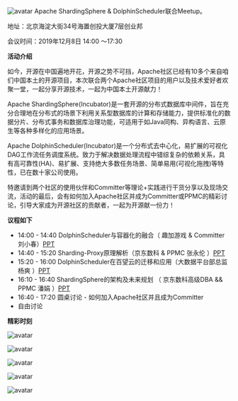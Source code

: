 ![avatar](https://dolphinscheduler.apache.org/img/2019-12-08/941576036700_.pic_hd.jpg)
Apache ShardingSphere & DolphinScheduler联合Meetup。

地址：北京海淀大街34号海置创投大厦7层创业邦

会议时间：2019年12月8日 14:00 ～17:30



**活动介绍**

如今，开源在中国遍地开花，开源之势不可挡，Apache社区已经有10多个来自咱们中国本土的开源项目，本次联合两个Apache社区项目的用户以及技术爱好者欢聚一堂，一起分享开源技术，一起为中国本土开源献力！

Apache ShardingSphere(Incubator)是一套开源的分布式数据库中间件，旨在充分合理地在分布式的场景下利用关系型数据库的计算和存储能力，提供标准化的数据分片、分布式事务和数据库治理功能，可适用于如Java同构、异构语言、云原生等各种多样化的应用场景。

Apache DolphinScheduler(Incubator)是一个分布式去中心化，易扩展的可视化DAG工作流任务调度系统。致力于解决数据处理流程中错综复杂的依赖关系，具有高可靠性(HA)、易扩展、支持绝大多数任务场景、简单易用(可视化拖拽)等特性，已在数十家公司使用。

特邀请到两个社区的使用伙伴和Committer等理论+实践进行干货分享以及现场交流，活动的最后，会有如何加入Apache社区并成为Committer或PPMC的精彩讨论，引导大家成为开源社区的贡献者，一起为开源献一份力！



**议程如下**

* 14:00 - 14:40 DolphinScheduler与容器化的融合（ 趣加游戏 & Committer   刘小春）[PPT](https://dolphinscheduler.apache.org//file/2019-12-08/DolphinScheduler_liuxiaochun.pptx)
* 14:40 - 15:20 Sharding-Proxy原理解析（京东数科 & PPMC  张永伦 ）[PPT](https://dolphinscheduler.apache.org//file/2019-12-08/ShardingSphere_zhangyonglun.pptx)
* 15:20 - 16:00 DolphinScheduler在百望云的迁移和应用（大数据平台部总监   杨爽 ）[PPT](https://dolphinscheduler.apache.org//file/2019-12-08/DolphinScheduler_yangshuang.pptx)
* 16:10 - 16:40 ShardingSphere的架构及未来规划 （ 京东数科高级DBA && PPMC    潘娟 ）[PPT](https://dolphinscheduler.apache.org//file/2019-12-08/ShardingSphere_panjuan.pptx)
* 16:40 - 17:20 圆桌讨论 - 如何加入Apache社区并且成为Committer
* 自由讨论





**精彩时刻**

![avatar](https://dolphinscheduler.apache.org//img/2019-12-08/951576036704_.pic_hd.jpg)



![avatar](https://dolphinscheduler.apache.org//img/2019-12-08/961576036709_.pic_hd.jpg)



![avatar](https://dolphinscheduler.apache.org//img/2019-12-08/971576036713_.pic_hd.jpg)



![avatar](https://dolphinscheduler.apache.org//img/2019-12-08/981576036714_.pic.jpg)



![avatar](https://dolphinscheduler.apache.org//img/2019-12-08/991576036717_.pic_hd.jpg)



